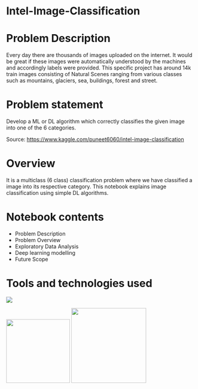# Intel-Image-Classification


# Problem Description

Every day there are thousands of images uploaded on the internet. It would be great if these images were automatically understood by the machines and accordingly labels were provided. This specific project has around 14k train images consisting of Natural Scenes ranging from various classes such as mountains, glaciers, sea, buildings, forest and street.

# Problem statement

Develop a ML or DL algorithm which correctly classifies the given image into one of the 6 categories.

Source: https://www.kaggle.com/puneet6060/intel-image-classification

# Overview

It is a multiclass (6 class) classification problem where we have classified a image into its respective category. This notebook explains image classification using simple DL algorithms.

# Notebook contents

- Problem Description
- Problem Overview
- Exploratory Data Analysis
- Deep learning modelling
- Future Scope

# Tools and technologies used

![](https://forthebadge.com/images/badges/made-with-python.svg)

[<img target="_blank" src="https://keras.io/img/logo.png" width=170>](https://keras.io/) [<img target="_blank" src="https://miro.medium.com/max/1400/1*7oukapIBInsovpHkQB3QZg.jpeg" width=200>](https://colab.research.google.com/) 
